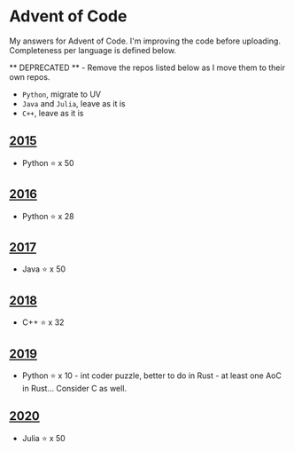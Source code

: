 # Advent of Code
My answers for Advent of Code. I'm improving the code before uploading.
Completeness per language is defined below.

** DEPRECATED ** - Remove the repos listed below as I move them to their own repos.

- `Python`, migrate to UV
- `Java` and `Julia`, leave as it is
- `C++`, leave as it is

## [2015](https://adventofcode.com/2015)

* Python :star: x 50

## [2016](https://adventofcode.com/2016)

* Python :star: x 28

## [2017](https://adventofcode.com/2017)

* Java :star: x 50

## [2018](https://adventofcode.com/2018)

* C++ :star: x 32

## [2019](https://adventofcode.com/2019)

* Python :star: x 10 - int coder puzzle, better to do in Rust - at least one AoC in Rust... Consider C as well.

## [2020](https://adventofcode.com/2020)

* Julia :star: x 50

